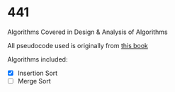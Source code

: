 # 441
Algorithms Covered in Design &amp; Analysis of Algorithms

All pseudocode used is originally from <a href="https://mitpress.mit.edu/books/introduction-algorithms">this book</a>

Algorithms included:

- [x] Insertion Sort
- [ ] Merge Sort
